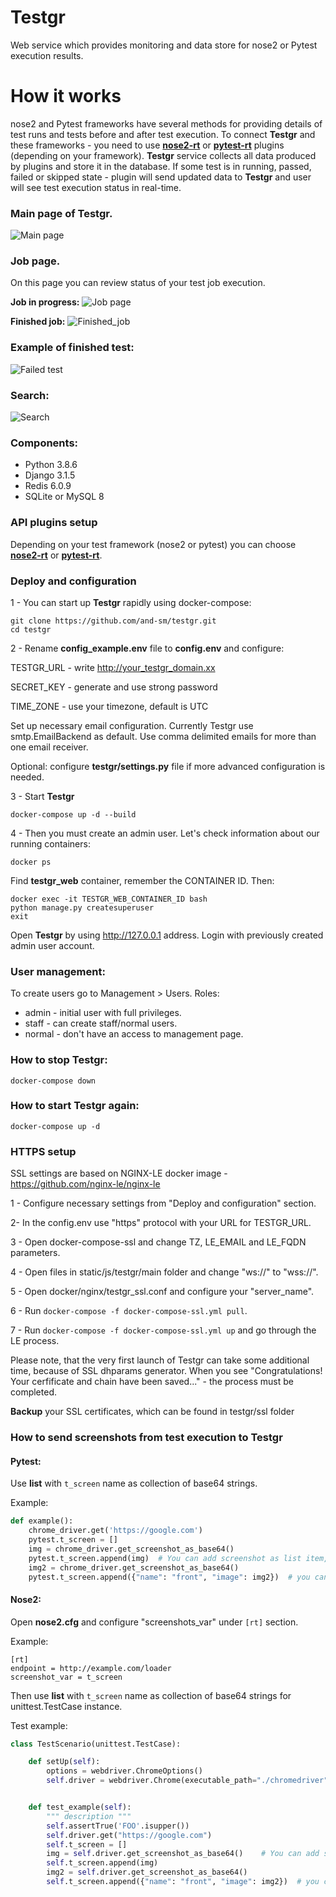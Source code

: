 # Testgr
Web service which provides monitoring and data store for nose2 or Pytest execution results.
# How it works
nose2 and Pytest frameworks have several methods for providing details of test runs and tests before and after test execution. To connect **Testgr** and these frameworks - you need to use [**nose2-rt**](https://github.com/and-sm/nose2rt) or [**pytest-rt**](https://github.com/and-sm/pytest-rt) plugins (depending on your framework).
 **Testgr** service collects all data produced by plugins and store it in the database.
If some test is in running, passed, failed or skipped state - plugin will send updated data to **Testgr** and user will see test execution status in real-time.

### Main page of Testgr. 

![Main page](https://i1.lensdump.com/i/jCCG8K.png)

### Job page. 
On this page you can review status of your test job execution. 

**Job in progress:**
![Job page](https://i1.lensdump.com/i/jCCaQZ.png)

**Finished job:**
![Finished_job](https://i.lensdump.com/i/jCCheP.png)

### Example of finished test:
![Failed test](https://i.lensdump.com/i/jCCxm1.png)

### Search:
![Search](https://i.lensdump.com/i/iUQwLT.png)


### Components:
* Python 3.8.6
* Django 3.1.5
* Redis 6.0.9
* SQLite or MySQL 8

### API plugins setup
Depending on your test framework (nose2 or pytest) you can choose [**nose2-rt**](https://github.com/and-sm/nose2rt) or [**pytest-rt**](https://github.com/and-sm/pytest-rt).


### Deploy and configuration
1 - 
You can start up **Testgr** rapidly using docker-compose:
```
git clone https://github.com/and-sm/testgr.git
cd testgr
```
2 - 
Rename **config_example.env** file to **config.env** and configure:

TESTGR_URL - write http://your_testgr_domain.xx

SECRET_KEY - generate and use strong password

TIME_ZONE - use your timezone, default is UTC

Set up necessary email configuration. Currently Testgr use smtp.EmailBackend as default. 
Use comma delimited emails for more than one email receiver.

Optional: configure **testgr/settings.py** file if more advanced configuration is needed.

3 - Start **Testgr**
```
docker-compose up -d --build
```
4 - 
Then you must create an admin user. Let's check information about our running containers:
```
docker ps
```
Find **testgr_web** container, remember the CONTAINER ID. Then:
```
docker exec -it TESTGR_WEB_CONTAINER_ID bash
python manage.py createsuperuser
exit
```

Open **Testgr** by using http://127.0.0.1 address. Login with previously created admin user account.

### User management:
To create users go to Management > Users.
Roles:
* admin - initial user with full privileges.
* staff - can create staff/normal users.
* normal - don't have an access to management page.

### How to stop **Testgr**:
```
docker-compose down
```

### How to start **Testgr** again:
```
docker-compose up -d
```

### HTTPS setup
SSL settings are based on NGINX-LE docker image - https://github.com/nginx-le/nginx-le

1 - 
Configure necessary settings from "Deploy and configuration" section. 

2- 
In the config.env use "https" protocol with your URL for TESTGR_URL.

3 - 
Open docker-compose-ssl and change TZ, LE_EMAIL and LE_FQDN parameters.

4 - 
Open files in static/js/testgr/main folder and change "ws://" to "wss://".

5 - 
Open docker/nginx/testgr_ssl.conf and configure your "server_name".

6 - 
Run ```docker-compose -f docker-compose-ssl.yml pull```.

7 - 
Run ```docker-compose -f docker-compose-ssl.yml up``` and go through the LE process.

Please note, that the very first launch of Testgr can take some additional time, because of SSL dhparams generator.
When you see "Congratulations! Your cerfificate and chain have been saved..." - the process must be completed.

**Backup** your SSL certificates, which can be found in testgr/ssl folder

### How to send screenshots from test execution to Testgr
#### Pytest:
Use **list** with ```t_screen``` name as collection of base64 strings.

Example:

```python
def example():
    chrome_driver.get('https://google.com')
    pytest.t_screen = []
    img = chrome_driver.get_screenshot_as_base64()
    pytest.t_screen.append(img)  # You can add screenshot as list item, name will be generated
    img2 = chrome_driver.get_screenshot_as_base64()
    pytest.t_screen.append({"name": "front", "image": img2})  # you can add screenshot as dict item with name
```

#### Nose2:
Open **nose2.cfg** and configure "screenshots_var" under ```[rt]``` section.

Example:
```buildoutcfg
[rt]
endpoint = http://example.com/loader
screenshot_var = t_screen
```

Then use **list** with ```t_screen``` name as collection of base64 strings for unittest.TestCase instance.

Test example:

```python
class TestScenario(unittest.TestCase):

	def setUp(self):
		options = webdriver.ChromeOptions() 
		self.driver = webdriver.Chrome(executable_path="./chromedriver", options=options)


	def test_example(self):
		""" description """
		self.assertTrue('FOO'.isupper())
		self.driver.get("https://google.com")
		self.t_screen = []
		img = self.driver.get_screenshot_as_base64()    # You can add screenshot as list item, name will be generated
		self.t_screen.append(img)
		img2 = self.driver.get_screenshot_as_base64()
		self.t_screen.append({"name": "front", "image": img2})  # you can add screenshot as dict item with name

```
